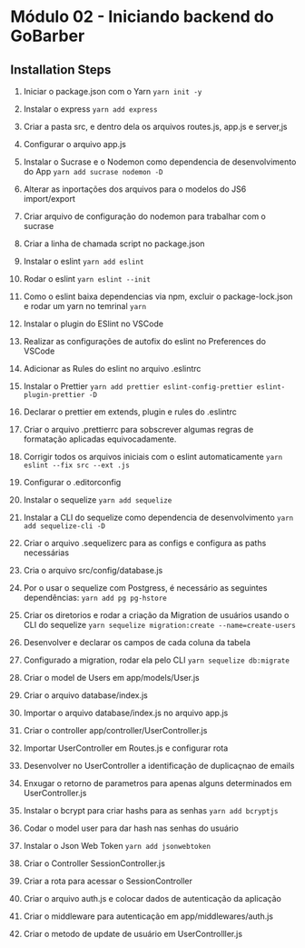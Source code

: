 # Módulo 02 - Iniciando backend do GoBarber

## Installation Steps

1. Iniciar o package.json com o Yarn
   `yarn init -y`

2. Instalar o express
   `yarn add express`

3. Criar a pasta src, e dentro dela os arquivos routes.js, app.js e server,js

4. Configurar o arquivo app.js

5. Instalar o Sucrase e o Nodemon como dependencia de desenvolvimento do App
   `yarn add sucrase nodemon -D`

6. Alterar as inportações dos arquivos para o modelos do JS6 import/export

7. Criar arquivo de configuração do nodemon para trabalhar com o sucrase

8. Criar a linha de chamada script no package.json

9. Instalar o eslint
   `yarn add eslint`

10. Rodar o eslint
    `yarn eslint --init`

11. Como o eslint baixa dependencias via npm, excluir o package-lock.json e
    rodar um yarn no temrinal
    `yarn`

12. Instalar o plugin do ESlint no VSCode

13. Realizar as configurações de autofix do eslint no Preferences do VSCode

14. Adicionar as Rules do eslint no arquivo .eslintrc

15. Instalar o Prettier
    `yarn add prettier eslint-config-prettier eslint-plugin-prettier -D`

16. Declarar o prettier em extends, plugin e rules do .eslintrc

17. Criar o arquivo .prettierrc para sobscrever algumas regras de formatação
    aplicadas equivocadamente.

18. Corrigir todos os arquivos iniciais com o eslint automaticamente
    `yarn eslint --fix src --ext .js`

19. Configurar o .editorconfig

20. Instalar o sequelize
    `yarn add sequelize`

21. Instalar a CLI do sequelize como dependencia de desenvolvimento
    `yarn add sequelize-cli -D`

22. Criar o arquivo .sequelizerc para as configs e configura as paths necessárias

23. Cria o arquivo src/config/database.js

24. Por o usar o sequelize com Postgress, é necessário as seguintes dependências:
    `yarn add pg pg-hstore`

25. Criar os diretorios e rodar a criação da Migration de usuários usando o
    CLI do sequelize
    `yarn sequelize migration:create --name=create-users`

26. Desenvolver e declarar os campos de cada coluna da tabela

27. Configurado a migration, rodar ela pelo CLI
    `yarn sequelize db:migrate`

28. Criar o model de Users em app/models/User.js

29. Criar o arquivo database/index.js

30. Importar o arquivo database/index.js no arquivo app.js

31. Criar o controller app/controller/UserController.js

32. Importar UserController em Routes.js e configurar rota

33. Desenvolver no UserController a identificação de duplicaçnao de emails

34. Enxugar o retorno de parametros para apenas alguns determinados em UserController.js

35. Instalar o bcrypt para criar hashs para as senhas
    `yarn add bcryptjs`

36. Codar o model user para dar hash nas senhas do usuário

37. Instalar o Json Web Token
    `yarn add jsonwebtoken`

38. Criar o Controller SessionController.js

39. Criar a rota para acessar o SessionController

40. Criar o arquivo auth.js e colocar dados de autenticação da aplicação

41. Criar o middleware para autenticação em app/middlewares/auth.js

42. Criar o metodo de update de usuário em UserControlller.js

